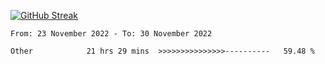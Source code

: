 [![GitHub Streak](https://streak-stats.demolab.com?user=renren-017&theme=sea&hide_border=true&background=DD272700)](https://git.io/streak-stats)

<!--START_SECTION:waka-->

```text
From: 23 November 2022 - To: 30 November 2022

Other            21 hrs 29 mins  >>>>>>>>>>>>>>>----------   59.48 %
```

<!--END_SECTION:waka-->

